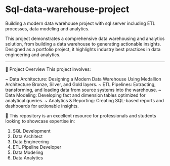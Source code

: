 
# Sql-data-warehouse-project
Building a modern data warehouse project with sql server including ETL processes, data modeling and analytics.

This project demonstrates a comprehensive data warehousing and analytics solution, from building a data warehouse to generating actionable insights. Designed as a portfolio project, it highlights industry best practices in data engineering and analytics.

---------------------------------------------------------------------------------------------------------------------------------------------------------------------
📖 Project Overview
This project involves:

~ Data Architecture: Designing a Modern Data Warehouse Using Medallion Architecture Bronze, Silver, and Gold layers.
~ ETL Pipelines: Extracting, transforming, and loading data from source systems into the warehouse.
~ Data Modeling: Developing fact and dimension tables optimized for analytical queries.
~ Analytics & Reporting: Creating SQL-based reports and dashboards for actionable insights.

🎯 This repository is an excellent resource for professionals and students looking to showcase expertise in:

1. SQL Development
2. Data Architect
3. Data Engineering
4. ETL Pipeline Developer
5. Data Modeling
6. Data Analytics
